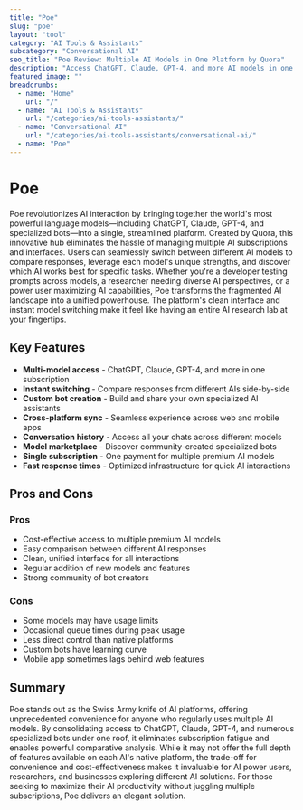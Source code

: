 ```yaml
---
title: "Poe"
slug: "poe"
layout: "tool"
category: "AI Tools & Assistants"
subcategory: "Conversational AI"
seo_title: "Poe Review: Multiple AI Models in One Platform by Quora"
description: "Access ChatGPT, Claude, GPT-4, and more AI models in one unified platform. Compare responses, switch between models instantly, and find the perfect AI for every task."
featured_image: ""
breadcrumbs:
  - name: "Home"
    url: "/"
  - name: "AI Tools & Assistants"
    url: "/categories/ai-tools-assistants/"
  - name: "Conversational AI"
    url: "/categories/ai-tools-assistants/conversational-ai/"
  - name: "Poe"
---
```


# Poe

Poe revolutionizes AI interaction by bringing together the world's most powerful language models—including ChatGPT, Claude, GPT-4, and specialized bots—into a single, streamlined platform. Created by Quora, this innovative hub eliminates the hassle of managing multiple AI subscriptions and interfaces. Users can seamlessly switch between different AI models to compare responses, leverage each model's unique strengths, and discover which AI works best for specific tasks. Whether you're a developer testing prompts across models, a researcher needing diverse AI perspectives, or a power user maximizing AI capabilities, Poe transforms the fragmented AI landscape into a unified powerhouse. The platform's clean interface and instant model switching make it feel like having an entire AI research lab at your fingertips.

## Key Features

- **Multi-model access** - ChatGPT, Claude, GPT-4, and more in one subscription
- **Instant switching** - Compare responses from different AIs side-by-side
- **Custom bot creation** - Build and share your own specialized AI assistants
- **Cross-platform sync** - Seamless experience across web and mobile apps
- **Conversation history** - Access all your chats across different models
- **Model marketplace** - Discover community-created specialized bots
- **Single subscription** - One payment for multiple premium AI models
- **Fast response times** - Optimized infrastructure for quick AI interactions

## Pros and Cons

### Pros
- Cost-effective access to multiple premium AI models
- Easy comparison between different AI responses
- Clean, unified interface for all interactions
- Regular addition of new models and features
- Strong community of bot creators

### Cons
- Some models may have usage limits
- Occasional queue times during peak usage
- Less direct control than native platforms
- Custom bots have learning curve
- Mobile app sometimes lags behind web features

## Summary

Poe stands out as the Swiss Army knife of AI platforms, offering unprecedented convenience for anyone who regularly uses multiple AI models. By consolidating access to ChatGPT, Claude, GPT-4, and numerous specialized bots under one roof, it eliminates subscription fatigue and enables powerful comparative analysis. While it may not offer the full depth of features available on each AI's native platform, the trade-off for convenience and cost-effectiveness makes it invaluable for AI power users, researchers, and businesses exploring different AI solutions. For those seeking to maximize their AI productivity without juggling multiple subscriptions, Poe delivers an elegant solution.